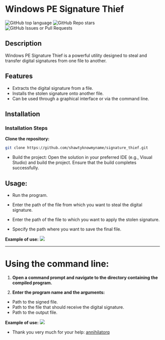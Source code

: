 # Windows PE Signature Thief

![GitHub top language](https://img.shields.io/github/languages/top/shawtyknowmyname/signature_thief)
![GitHub Repo stars](https://img.shields.io/github/stars/shawtyknowmyname/signature_thief)
![GitHub Issues or Pull Requests](https://img.shields.io/github/issues/shawtyknowmyname/signature_thief) 
## Description
Windows PE Signature Thief is a powerful utility designed to steal and transfer digital signatures from one file to another.

## Features
- Extracts the digital signature from a file.
- Installs the stolen signature onto another file.
- Can be used through a graphical interface or via the command line.

## Installation
### Installation Steps
**Clone the repository:**
```bash
git clone https://github.com/shawtyknowmyname/signature_thief.git
```
- Build the project: Open the solution in your preferred IDE (e.g., Visual Studio) and build the project. Ensure that the build completes successfully.

## Usage:
- Run the program.

- Enter the path of the file from which you want to steal the digital signature.

- Enter the path of the file to which you want to apply the stolen signature.

- Specify the path where you want to save the final file.

**Example of use:**
![](https://i.imgur.com/hjeMOfP.png)

---

# Using the command line:
1. **Open a command prompt and navigate to the directory containing the compiled program.**

2. **Enter the program name and the arguments:**
- Path to the signed file.
- Path to the file that should receive the digital signature.
- Path to the output file.

**Example of use:**
![](https://i.imgur.com/WE2P8Z5.png)

- Thank you very much for your help: [annihilatorq](https://github.com/annihilatorq)


